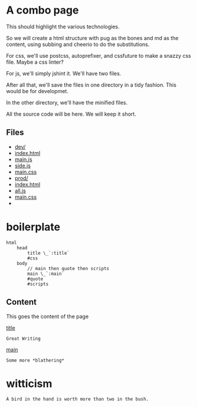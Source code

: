 # A combo page

This should highlight the various technologies. 

So we will create a html structure with pug as the bones and md as the
content, using subbing and cheerio to do the substitutions. 

For css, we'll use postcss, autoprefixer, and cssfuture to make a snazzy css
file. Maybe a css linter?

For js, we'll simply jshint it. We'll have two files. 

After all that, we'll save the files in one directory in a tidy fashion. This
would be for developmet. 

In the other directory, we'll have the minified files. 

All the source code will be here. We will keep it short. 

## Files

* [dev/](# "cd: save")
* [index.html](#boilerplate "save: | pug | 
    compile content |
    ch-replace #scripts, _'|s scripts, main, side', 
        #css, _'|s css, main' |
    cheerio #quote, html, _'witticism|md'  |
    tidy html, kv(indent_size, 6)") 
* [main.js](#core-js "rave: ")
* [side.js](#side-js "rave:")
* [main.css](#css "rave:")
* [prod/](# "cd: save")
* [index.html](#boilerplate "save: | pug | compile content |
      ch-replace #scripts, _'|s scripts, all', 
        #css, _'|s css, main' | 
    cheerio #quote, html, _'witticism|md' |
    minify html, kv(removeComments, t(), 
        collapseWhitespace, t())")  
* [all.js](#core-js "rave: | join \n, _'side js' ")
* [main.css](#css "rave:")
* [](# "cd: save")

# boilerplate

    html
        head
            title \_`:title`
            #css
        body
            // main then quote then scripts
            main \_`:main`
            #quote
            #scripts


## Content

This goes the content of the page

[title]()

    Great Writing

[main]() 

    Some more *blathering* 


# witticism

    A bird in the hand is worth more than two in the bush. 
   



